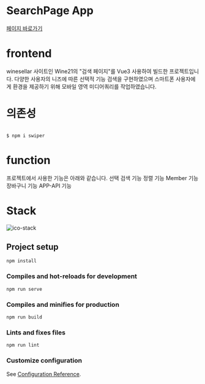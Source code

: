 # SearchPage App 
[페이지 바로가기](http://3.35.114.1:3000)

# frontend
winesellar 사이트인 Wine21의 "검색 페이지"를 Vue3 사용하여 빌드한 프로젝트입니다. 다양한 사용자의 니즈에 따른 선택적 기능 검색을 구현하였으며 스마트폰 사용자에게 환경을 제공하기 위해 모바일 영역 미디어쿼리를 작업하였습니다.

# 의존성
```c

$ npm i swiper

```

# function
프로젝트에서 사용한 기능은 아래와 같습니다.
선택 검색 기능
정렬 기능
Member 기능
장바구니 기능
APP-API 기능

# Stack
![ico-stack](https://user-images.githubusercontent.com/120182749/222172039-90a28565-dbf5-47ac-8a73-9a439accc71a.JPG)

## Project setup
```
npm install
```

### Compiles and hot-reloads for development
```
npm run serve
```

### Compiles and minifies for production
```
npm run build
```

### Lints and fixes files
```
npm run lint
```

### Customize configuration
See [Configuration Reference](https://cli.vuejs.org/config/).

